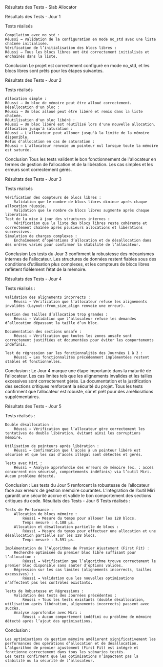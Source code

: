 Résultats des Tests - Slab Allocator

Résultats des Tests - Jour 1

Tests réalisés

    Compilation avec no_std :
    Réussi → Validation de la configuration en mode no_std avec une liste chaînée initialisée.
    Vérification de l’initialisation des blocs libres :
    Réussi → Tous les blocs libres ont été correctement initialisés et enchaînés dans la liste.

Conclusion
Le projet est correctement configuré en mode no_std, et les blocs libres sont prêts pour les étapes suivantes.

Résultats des Tests - Jour 2

Tests réalisés

    Allocation simple :
    Réussi → Un bloc de mémoire peut être alloué correctement.
    Désallocation d'un bloc :
    Réussi → Un bloc alloué peut être libéré et remis dans la liste chaînée.
    Réutilisation d'un bloc libéré :
    Réussi → Un bloc libéré est réutilisé lors d'une nouvelle allocation.
    Allocation jusqu'à saturation :
    Réussi → L'allocateur peut allouer jusqu'à la limite de la mémoire disponible.
    Refus d'allocation en cas de saturation :
    Réussi → L'allocateur renvoie un pointeur nul lorsque toute la mémoire est saturée.

Conclusion
Tous les tests valident le bon fonctionnement de l'allocateur en termes de gestion de l’allocation et de la libération. Les cas simples et les erreurs sont correctement gérés.

Résultats des Tests - Jour 3

Tests réalisés

    Vérification des compteurs de blocs libres :
        Validation que le nombre de blocs libres diminue après chaque allocation réussie.
        Validation que le nombre de blocs libres augmente après chaque libération.
    Test de la mise à jour des structures internes :
        Vérification que la liste des blocs libres reste cohérente et correctement chaînée après plusieurs allocations et libérations successives.
    Simulation de charges complexes :
        Enchaînement d’opérations d’allocation et de désallocation dans des ordres variés pour confirmer la stabilité de l’allocateur.

Conclusion
Les tests du Jour 3 confirment la robustesse des mécanismes internes de l'allocateur. Les structures de données restent fiables sous des conditions d’utilisation plus complexes, et les compteurs de blocs libres reflètent fidèlement l’état de la mémoire.

Résultats des Tests - Jour 4

Tests réalisés :

    Validation des alignements incorrects :
        Réussi → Vérification que l’allocateur refuse les alignements invalides (Layout::from_size_align renvoie une erreur).

    Gestion des tailles d’allocation trop grandes :
        Réussi → Validation que l’allocateur refuse les demandes d’allocation dépassant la taille d’un bloc.

    Documentation des sections unsafe :
        Réussi → Vérification que toutes les zones unsafe sont correctement justifiées et documentées pour éviter les comportements indéfinis.

    Test de régression sur les fonctionnalités des Journées 1 à 3 :
        Réussi → Les fonctionnalités précédemment implémentées restent stables et fonctionnelles.

Conclusion :
Le Jour 4 marque une étape importante dans la maturité de l’allocateur. Les cas limites tels que les alignements invalides et les tailles excessives sont correctement gérés. La documentation et la justification des sections critiques renforcent la sécurité du projet. Tous les tests confirment que l’allocateur est robuste, sûr et prêt pour des améliorations supplémentaires.

Résultats des Tests - Jour 5

Tests réalisés :

    Double désallocation :
        Réussi → Vérification que l’allocateur gère correctement les tentatives de double libération, évitant ainsi les corruptions mémoire.

    Utilisation de pointeurs après libération :
        Réussi → Confirmation que l’accès à un pointeur libéré est sécurisé et que les cas d’accès illégal sont détectés et gérés.

    Tests avec Miri :
        Réussi → Analyse approfondie des erreurs de mémoire (ex. : accès concurrent non sécurisé, comportements indéfinis) via l’outil Miri. Aucun problème détecté.

Conclusion :
Les tests du Jour 5 renforcent la robustesse de l’allocateur face aux erreurs de gestion mémoire courantes. L’intégration de l’outil Miri garantit une sécurité accrue et valide le bon comportement des sections critiques du code.
Résultats des Tests - Jour 6
Tests réalisés :

    Tests de Performance :
        Allocation de blocs mémoire :
            Réussi → Mesure du temps pour allouer les 128 blocs.
            Temps mesuré : 4.108 µs.
        Allocation et désallocation partielle de blocs :
            Réussi → Mesure du temps pour effectuer une allocation et une désallocation partielle sur les 128 blocs.
            Temps mesuré : 5.591 µs.

    Implémentation de l’Algorithme de Premier Ajustement (First Fit) :
        Recherche optimisée du premier bloc libre suffisant pour l’allocation :
            Réussi → Vérification que l’algorithme trouve correctement le premier bloc disponible sans sauter d’options valides.
        Régression sur les cas limites (alignements incorrects, tailles excessives) :
            Réussi → Validation que les nouvelles optimisations n’affectent pas les contrôles existants.

    Tests de Robustesse et Régressions :
        Validation des tests des Journées précédentes :
            Réussi → Tous les tests existants (double désallocation, utilisation après libération, alignements incorrects) passent avec succès.
        Analyse approfondie avec Miri :
            Réussi → Aucun comportement indéfini ou problème de mémoire détecté après l’ajout des optimisations.

Conclusion :

    Les optimisations de gestion mémoire améliorent significativement les performances des opérations d’allocation et de désallocation.
    L’algorithme de premier ajustement (First Fit) est intégré et fonctionne correctement dans tous les scénarios testés.
    Les tests confirment que les optimisations n’impactent pas la stabilité ou la sécurité de l’allocateur.